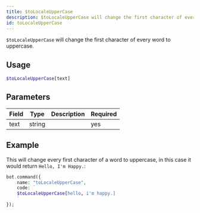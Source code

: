 ```yaml
---
title: $toLocaleUpperCase 
description: $toLocaleUpperCase will change the first character of every word to uppercase.
id: toLocaleUpperCase
---
```


`$toLocaleUpperCase` will change the first character of every word to uppercase.

## Usage

```php
$toLocaleUpperCase[text]
```

## Parameters 


| Field | Type   | Description | Required |
| ----- | ------ | ----------- | -------- |
| text  | string |             | yes      |


## Example

This will change every first character of a word to uppercase, in this case it would return `Hello, I'm Happy.`: 

```php
bot.command({
    name: "toLocaleUpperCase",
    code: `
    $toLocaleUpperCase[hello, i'm happy.]
    `
});
```